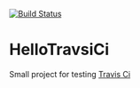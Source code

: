 [![Build Status](https://travis-ci.org/dustywind/HelloTravisCi.svg?branch=master)](https://travis-ci.org/dustywind/HelloTravisCi)

# HelloTravsiCi

Small project for testing [Travis Ci](https://travis-ci.org)

